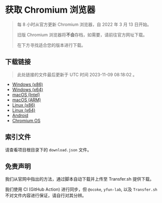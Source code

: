 # 获取 Chromium 浏览器

> 每 8 小时从官方更新 Chromium 浏览器，自 2022 年 3 月 13 日开始。
> 
> 旧版 Chromium 浏览器将**不会**存档，如需要，请前往官方网址下载。
>
> 在下方寻找适合您的版本进行下载。

## 下载链接

> 此处链接的文件最后更新于 UTC 时间 2023-11-09 08:18:02
。

- [Windows (x86)](https://transfer.sh/PJkD3gB4HC/Win.zip)
- [Windows (x64)](https://transfer.sh/Yn7pbTqm0r/Win_x64.zip)
- [macOS (Intel)](https://transfer.sh/WF9bsjLPAp/Mac.zip)
- [macOS (ARM)](https://transfer.sh/dCM84pIgA4/Mac_Arm.zip)
- [Linux (x86)](https://transfer.sh/WVsq5ojbi4/Linux.zip)
- [Linux (x64)](https://transfer.sh/iMbaSOrUJa/Linux_x64.zip)
- [Android](https://transfer.sh/Nn94HMXFbb/Android.zip)
- [Chromium OS](https://transfer.sh/Tl7mwLoosS/Linux_ChromiumOS_Full.zip)

## 索引文件

请查看项目根目录下的 `download.json` 文件。

## 免责声明

我们从官网中指出的方法，通过脚本自动下载并上传至 Transfer.sh 提供下载。

我们使用 CI (GitHub Action) 进行同步，但 `@ocoke`, `yfun-lab`, 以及 `Transfer.sh` 不对文件内容进行保证，请自行对其分辨。
